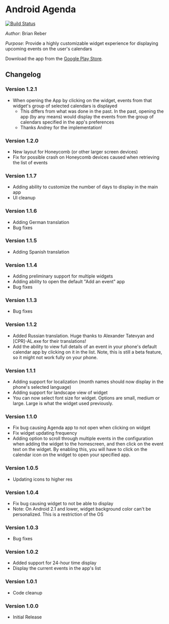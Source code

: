 # Android Agenda

[![Build Status](https://travis-ci.org/breber/Android-Agenda.png?branch=master)](https://travis-ci.org/breber/Android-Agenda)

*Author*: Brian Reber

*Purpose*: Provide a highly customizable widget experience for displaying upcoming events on the user's calendars

Download the app from the [Google Play Store](https://market.android.com/details?id=org.reber.agenda).

## Changelog

### Version 1.2.1
* When opening the App by clicking on the widget, events from that widget's group of selected calendars is displayed
  * This differs from what was done in the past. In the past, opening the app (by any means) would display the events from the group of calendars specified in the app's preferences
  * Thanks Andrey for the implementation!

### Version 1.2.0

* New layout for Honeycomb (or other larger screen devices)
* Fix for possible crash on Honeycomb devices caused when retrieving the list of events

### Version 1.1.7

* Adding ability to customize the number of days to display in the main app
* UI cleanup

### Version 1.1.6

* Adding German translation
* Bug fixes

### Version 1.1.5

* Adding Spanish translation

### Version 1.1.4

* Adding preliminary support for multiple widgets
* Adding ability to open the default "Add an event" app
* Bug fixes

### Version 1.1.3

* Bug fixes

### Version 1.1.2

* Added Russian translation. Huge thanks to Alexander Tatevyan and [CPR]-AL.exe for their translations!
* Add the ability to view full details of an event in your phone's default calendar app by clicking on it in the list. Note, this is still a beta feature, so it might not work fully on your phone.

### Version 1.1.1

* Adding support for localization (month names should now display in the phone's selected language)
* Adding support for landscape view of widget
* You can now select font size for widget. Options are small, medium or large. Large is what the widget used previously.

### Version 1.1.0

* Fix bug causing Agenda app to not open when clicking on widget
* Fix widget updating frequency
* Adding option to scroll through multiple events in the configuration when adding the widget to the homescreen, and then click on the event text on the widget. By enabling this, you will have to click on the calendar icon on the widget to open your specified app.

### Version 1.0.5

* Updating icons to higher res

### Version 1.0.4

* Fix bug causing widget to not be able to display
* Note: On Android 2.1 and lower, widget background color can't be personalized. This is a restriction of the OS

### Version 1.0.3

* Bug fixes

### Version 1.0.2

* Added support for 24-hour time display
* Display the current events in the app's list

### Version 1.0.1

* Code cleanup

### Version 1.0.0

* Initial Release
